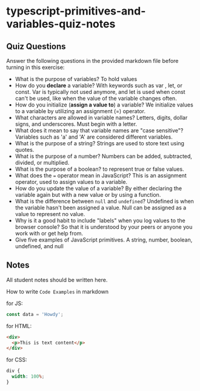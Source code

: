 # typescript-primitives-and-variables-quiz-notes

## Quiz Questions

Answer the following questions in the provided markdown file before turning in this exercise:

- What is the purpose of variables?
  To hold values
- How do you **declare** a variable?
  With keywords such as var , let, or const.
  Var is typically not used anymore, and let is used when const can't be used, like when the value of the variable changes often.
- How do you initialize (**assign a value to**) a variable?
  We initialize values to a variable by utilizing an assignment (=) operator.
- What characters are allowed in variable names?
  Letters, digits, dollar signs, and underscores.
  Must begin with a letter.
- What does it mean to say that variable names are "case sensitive"?
  Variables such as 'a' and 'A' are considered different variables.
- What is the purpose of a string?
  Strings are used to store text using quotes.
- What is the purpose of a number?
  Numbers can be added, subtracted, divided, or multiplied.
- What is the purpose of a boolean?
  to represent true or false values.
- What does the `=` operator mean in JavaScript?
  This is an assignment operator, used to assign values to a variable.
- How do you update the value of a variable?
  By either declaring the variable again but with a new value or by using a function.
- What is the difference between `null` and `undefined`?
  Undefined is when the variable hasn't been assigned a value.
  Null can be assigned as a value to represent no value.
- Why is it a good habit to include "labels" when you log values to the browser console?
  So that it is understood by your peers or anyone you work with or get help from.
- Give five examples of JavaScript primitives.
  A string, number, boolean, undefined, and null

## Notes

All student notes should be written here.

How to write `Code Examples` in markdown

for JS:

```javascript
const data = 'Howdy';
```

for HTML:

```html
<div>
  <p>This is text content</p>
</div>
```

for CSS:

```css
div {
  width: 100%;
}
```
